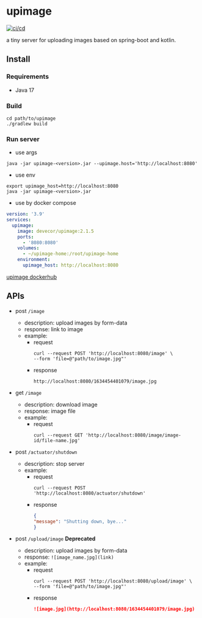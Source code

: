# upimage

[![ci/cd](https://github.com/Devecor/upimage/actions/workflows/ci.yml/badge.svg)](https://github.com/Devecor/upimage/actions/workflows/ci.yml)

a tiny server for uploading images based on spring-boot and kotlin.

## Install

### Requirements

* Java 17

### Build

```shell
cd path/to/upimage
./gradlew build
```

### Run server

* use args

```shell
java -jar upimage-<version>.jar --upimage.host='http://localhost:8080'
```

* use env

```shell
export upimage_host=http://localhost:8080
java -jar upimage-<version>.jar
```

* use by docker compose

```yaml
version: '3.9'
services:
  upimage:
    image: devecor/upimage:2.1.5
    ports:
      - '8080:8080'
    volumes:
      - ~/upimage-home:/root/upimage-home
    environment:
      upimage_host: http://localhost:8080
```

[upimage dockerhub](https://hub.docker.com/r/devecor/upimage/tags)

## APIs

* post `/image`
    * description: upload images by form-data
    * response: link to image
    * example:
        * request
          ```shell
          curl --request POST 'http://localhost:8080/image' \
          --form 'file=@"path/to/image.jpg"'
          ```
        * response
          ```
          http://localhost:8080/1634454401079/image.jpg
          ```

* get `/image`
    * description: download image
    * response: image file
    * example:
        * request
          ```shell
          curl --request GET 'http://localhost:8080/image/image-id/file-name.jpg'
          ```

* post `/actuator/shutdown`
    * description: stop server
    * example:
        * request
          ```shell
          curl --request POST 'http://localhost:8080/actuator/shutdown'
          ```
        * response
          ```json
          {
          "message": "Shutting down, bye..."
          }
          ```

* post `/upload/image`    **Deprecated**
    * description: upload images by form-data
    * response: `![image_name.jpg](link)`
    * example:
        * request
          ```shell
          curl --request POST 'http://localhost:8080/upload/image' \
          --form 'file=@"path/to/image.jpg"'
          ```
        * response
          ```markdown
          ![image.jpg](http://localhost:8080/1634454401079/image.jpg)
          ```

